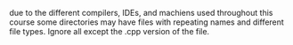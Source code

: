 due to the different compilers, IDEs, and machiens used throughout this course some directories may have files with repeating names and different file types. Ignore all except the .cpp version of the file.
